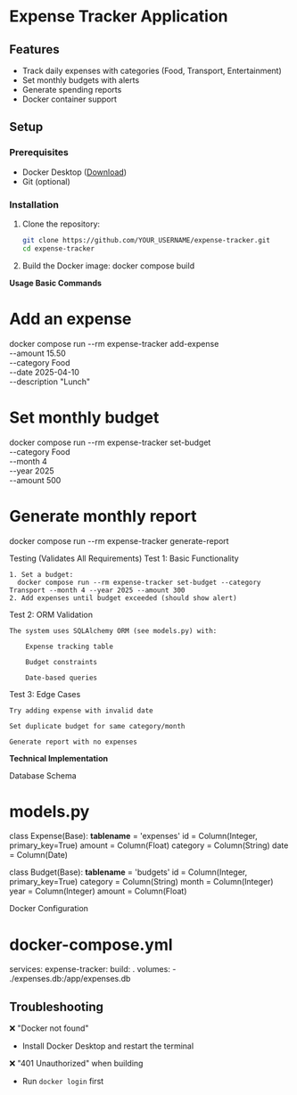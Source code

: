 # Expense Tracker Application

## Features
- Track daily expenses with categories (Food, Transport, Entertainment)
- Set monthly budgets with alerts
- Generate spending reports
- Docker container support

## Setup

### Prerequisites
- Docker Desktop ([Download](https://www.docker.com/products/docker-desktop))
- Git (optional)

### Installation
1. Clone the repository:
   ```bash
   git clone https://github.com/YOUR_USERNAME/expense-tracker.git
   cd expense-tracker

2. Build the Docker image:
  docker compose build



**Usage
Basic Commands**

# Add an expense
docker compose run --rm expense-tracker add-expense \
  --amount 15.50 \
  --category Food \
  --date 2025-04-10 \
  --description "Lunch"

# Set monthly budget
docker compose run --rm expense-tracker set-budget \
  --category Food \
  --month 4 \
  --year 2025 \
  --amount 500

# Generate monthly report
docker compose run --rm expense-tracker generate-report


Testing (Validates All Requirements)
Test 1: Basic Functionality

    1. Set a budget:
      docker compose run --rm expense-tracker set-budget --category Transport --month 4 --year 2025 --amount 300
    2. Add expenses until budget exceeded (should show alert)

Test 2: ORM Validation

    The system uses SQLAlchemy ORM (see models.py) with:

        Expense tracking table

        Budget constraints

        Date-based queries

Test 3: Edge Cases

    Try adding expense with invalid date

    Set duplicate budget for same category/month

    Generate report with no expenses

**Technical Implementation**

Database Schema

# models.py
class Expense(Base):
    __tablename__ = 'expenses'
    id = Column(Integer, primary_key=True)
    amount = Column(Float)
    category = Column(String)
    date = Column(Date)

class Budget(Base):
    __tablename__ = 'budgets'
    id = Column(Integer, primary_key=True)
    category = Column(String)
    month = Column(Integer)
    year = Column(Integer)
    amount = Column(Float)

Docker Configuration

# docker-compose.yml
services:
  expense-tracker:
    build: .
    volumes:
      - ./expenses.db:/app/expenses.db


## Troubleshooting

❌ "Docker not found"  
   - Install Docker Desktop and restart the terminal  

❌ "401 Unauthorized" when building  
   - Run `docker login` first  

